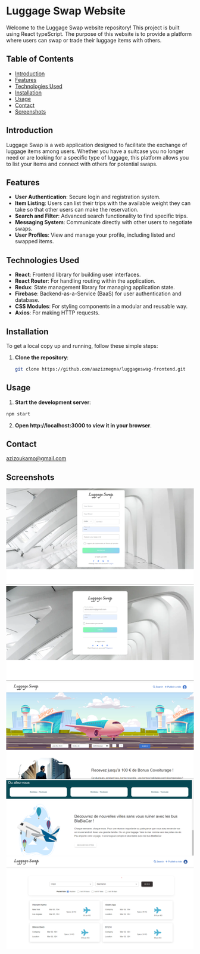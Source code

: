 # Luggage Swap Website

Welcome to the Luggage Swap website repository! This project is built using React typeScript. The purpose of this website is to provide a platform where users can swap or trade their luggage items with others.

## Table of Contents

- [Introduction](#introduction)
- [Features](#features)
- [Technologies Used](#technologies-used)
- [Installation](#installation)
- [Usage](#usage)
- [Contact](#contact)
- [Screenshots](#screenshots)

## Introduction

Luggage Swap is a web application designed to facilitate the exchange of luggage items among users. Whether you have a suitcase you no longer need or are looking for a specific type of luggage, this platform allows you to list your items and connect with others for potential swaps.

## Features

- **User Authentication**: Secure login and registration system.
- **Item Listing**: Users can list their trips with the available weight they can take so that other users can make the reservation.
- **Search and Filter**: Advanced search functionality to find specific trips.
- **Messaging System**: Communicate directly with other users to negotiate swaps.
- **User Profiles**: View and manage your profile, including listed and swapped items.

## Technologies Used

- **React**: Frontend library for building user interfaces.
- **React Router**: For handling routing within the application.
- **Redux**: State management library for managing application state.
- **Firebase**: Backend-as-a-Service (BaaS) for user authentication and database.
- **CSS Modules**: For styling components in a modular and reusable way.
- **Axios**: For making HTTP requests.

## Installation

To get a local copy up and running, follow these simple steps:

1. **Clone the repository**:
   ```sh
   git clone https://github.com/aazizmegna/luggageswag-frontend.git
   ```

## Usage

1. **Start the development server**:

```sh
npm start
```

2. **Open http://localhost:3000 to view it in your browser**.

## Contact

azizoukamo@gmail.com

## Screenshots

![alt text](image-4.png)
![alt text](image-3.png)
![alt text](image-1.png)
![alt text](image-2.png)
![alt text](image.png)

